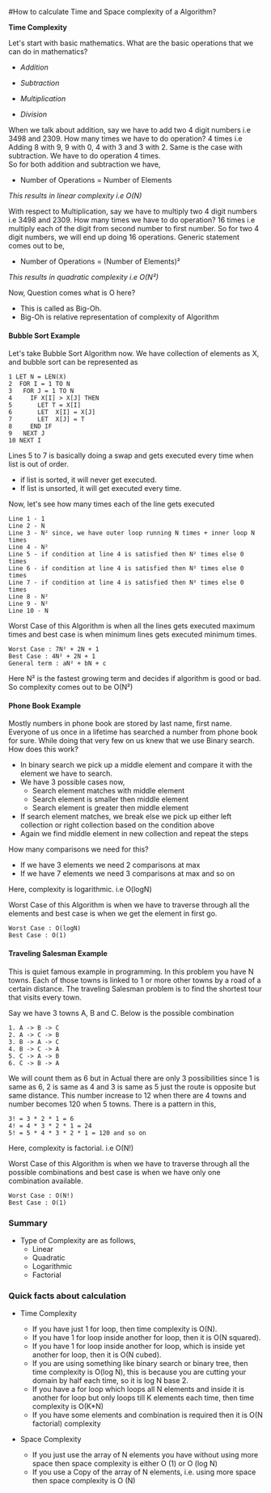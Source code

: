 #How to calculate Time and Space complexity of a Algorithm?

<b>Time Complexity</b>

Let's start with basic mathematics. What are the basic operations that we can do in mathematics?

- _Addition_

- _Subtraction_

- _Multiplication_

- _Division_   

When we talk about addition, say we have to add two 4 digit numbers i.e 3498 and 2309. How many times we have to do operation? 4 times i.e Adding 8 with 9, 9 with 0, 4 with 3 and 3 with 2. Same is the case with subtraction. We have to do operation 4 times.   
So for both addition and subtraction we have, 

- Number of Operations = Number of Elements 

_This results in linear complexity i.e O(N)_      

With respect to Multiplication, say we have to multiply two 4 digit numbers i.e 3498 and 2309. How many times we have to do operation? 16 times i.e multiply each of the digit from second number to first number. So for two 4 digit numbers, we will end up doing 16 operations. 
Generic statement comes out to be,

- Number of Operations = (Number of Elements)²

_This results in quadratic complexity i.e O(N²)_ 


Now, Question comes what is O here?

- This is called as Big-Oh.
- Big-Oh is relative representation of complexity of Algorithm

#### Bubble Sort Example 
	
Let's take Bubble Sort Algorithm now. We have collection of elements as X, and bubble sort can be represented as

```
1 LET N = LEN(X)
2  FOR I = 1 TO N
3   FOR J = 1 TO N
4     IF X[I] > X[J] THEN
5       LET T = X[I]
6       LET  X[I] = X[J]
7       LET  X[J] = T
8     END IF
9   NEXT J
10 NEXT I
```

Lines 5 to 7 is basically doing a swap and gets executed every time when list is out of order.

- if list is sorted, it will never get executed.
- If list is unsorted, it will get executed every time.

	 
Now, let's see how many times each of the line gets executed

```
Line 1 - 1
Line 2 - N
Line 3 - N² since, we have outer loop running N times + inner loop N times
Line 4 - N²
Line 5 - if condition at line 4 is satisfied then N² times else 0 times 
Line 6 - if condition at line 4 is satisfied then N² times else 0 times
Line 7 - if condition at line 4 is satisfied then N² times else 0 times
Line 8 - N²
Line 9 - N²
Line 10 - N
```

Worst Case of this Algorithm is when all the lines gets executed maximum times and best case is when minimum lines gets executed minimum times.

```
Worst Case : 7N² + 2N + 1
Best Case : 4N² + 2N + 1
General term : aN² + bN + c
```

Here N² is the fastest growing term and decides if algorithm is good or bad. So complexity comes out to be O(N²) 

#### Phone Book Example 

Mostly numbers in phone book are stored by last name, first name. Everyone of us once in a lifetime has searched a number from phone book for sure. While doing that very few on us knew that we use Binary search. How does this work?
* In binary search we pick up a middle element and compare it with the element we have to search.
* We have 3 possible cases now, 
   * Search element matches with middle element
   * Search element is smaller then middle element
   * Search element is greater then middle element
* If search element matches, we break else we pick up either left collection or right collection based on the condition above
* Again we find middle element in new collection and repeat the steps

How many comparisons we need for this?
* If we have 3 elements we need 2 comparisons at max
* If we have 7 elements we need 3 comparisons at max and so on
	
Here, complexity is logarithmic. i.e O(logN)

Worst Case of this Algorithm is when we have to traverse through all the elements and best case is when we get the element in first go.

```
Worst Case : O(logN)
Best Case : O(1)
```

#### Traveling Salesman Example 

This is quiet famous example in programming. In this problem you have N towns. 
Each of those towns is linked to 1 or more other towns by a road of a certain distance. 
The traveling Salesman problem is to find the shortest tour that visits every town. 

Say we have 3 towns A, B and C. Below is the possible combination

```
1. A -> B -> C
2. A -> C -> B
3. B -> A -> C
4. B -> C -> A
5. C -> A -> B
6. C -> B -> A
```

We will count them as 6 but in Actual there are only 3 possibilities since 1 is same as 6, 2 is same as 4 and 3 is same as 5 just the route is opposite but same distance.
This number increase to 12 when there are 4 towns and number becomes 120 when 5 towns.
There is a pattern in this, 

```
3! = 3 * 2 * 1 = 6
4! = 4 * 3 * 2 * 1 = 24
5! = 5 * 4 * 3 * 2 * 1 = 120 and so on
```  

Here, complexity is factorial. i.e O(N!)

Worst Case of this Algorithm is when we have to traverse through all the possible combinations and best case is when we have only one combination available.

```
Worst Case : O(N!)
Best Case : O(1)
``` 


### Summary

* Type of Complexity are as follows, 
	* Linear
	* Quadratic
	* Logarithmic
	* Factorial


### Quick facts about calculation

* Time Complexity
	* If you have just 1 for loop, then time complexity is O(N).
	* If you have 1 for loop inside another for loop, then it is O(N squared).
	* If you have 1 for loop inside another for loop, which is inside yet another for loop, then it is O(N cubed).
	* If you are using something like binary search or binary tree, then time complexity is O(log N), this is because you are cutting your domain by half each time, so it is log N base 2.
	* If you have a for loop which loops all N elements and inside it is another for loop but only loops till K elements each time, then time complexity is O(K*N)
	* If you have some elements and combination is required then it is O(N factorial) complexity

* Space Complexity
	* If you just use the array of N elements you have without using more space then space complexity is either O (1) or O (log N)
	* If you use a Copy of the array of N elements, i.e. using more space then space complexity is O (N)